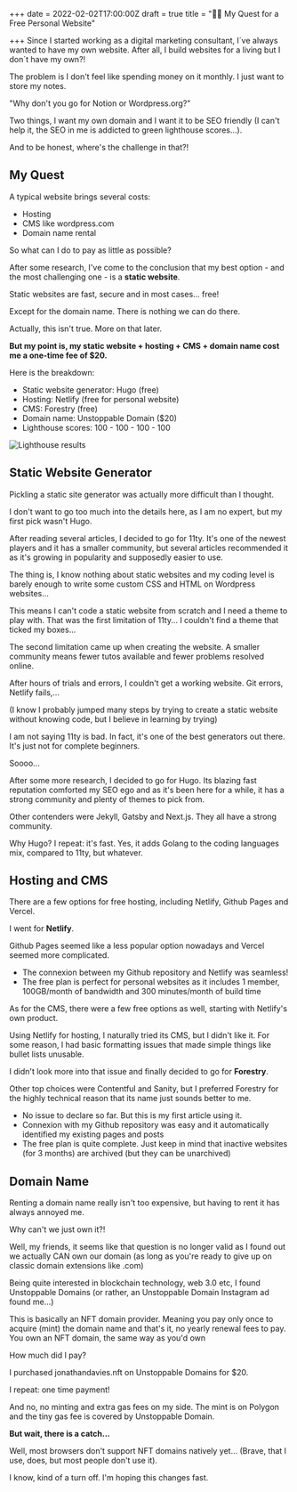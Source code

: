 +++
date = 2022-02-02T17:00:00Z
draft = true
title = "👨‍💻 My Quest for a Free Personal Website"

+++
Since I started working as a digital marketing consultant, I´ve always wanted to have my own website. After all, I build websites for a living but I don´t have my own?!

The problem is I don't feel like spending money on it monthly. I just want to store my notes.

"Why don't you go for Notion or Wordpress.org?"

Two things, I want my own domain and I want it to be SEO friendly (I can't help it, the SEO in me is addicted to green lighthouse scores...).

And to be honest, where's the challenge in that?!

## My Quest

A typical website brings several costs:

* Hosting
* CMS like wordpress.com
* Domain name rental

So what can I do to pay as little as possible?

After some research, I've come to the conclusion that my best option - and the most challenging one - is a **static website**.

Static websites are fast, secure and in most cases... free!

Except for the domain name. There is nothing we can do there.

Actually, this isn't true. More on that later.

**But my point is, my static website + hosting + CMS + domain name cost me a one-time fee of $20.**

Here is the breakdown:

* Static website generator: Hugo (free)
* Hosting: Netlify (free for personal website)
* CMS: Forestry (free)
* Domain name: Unstoppable Domain ($20)
* Lighthouse scores: 100 - 100 - 100 - 100

![Lighthouse results](/uploads/lighthouse-result.jpg "Lighthouse results")

## Static Website Generator

Pickling a static site generator was actually more difficult than I thought.

I don't want to go too much into the details here, as I am no expert, but my first pick wasn't Hugo.

After reading several articles, I decided to go for 11ty. It's one of the newest players and it has a smaller community, but several articles recommended it as it's growing in popularity and supposedly easier to use.

The thing is, I know nothing about static websites and my coding level is barely enough to write some custom CSS and HTML on Wordpress websites...

This means I can't code a static website from scratch and I need a theme to play with. That was the first limitation of 11ty... I couldn't find a theme that ticked my boxes...

The second limitation came up when creating the website. A smaller community means fewer tutos available and fewer problems resolved online.

After hours of trials and errors, I couldn't get a working website. Git errors, Netlify fails,...

(I know I probably jumped many steps by trying to create a static website without knowing code, but I believe in learning by trying)

I am not saying 11ty is bad. In fact, it's one of the best generators out there. It's just not for complete beginners.

Soooo...

After some more research, I decided to go for Hugo. Its blazing fast reputation comforted my SEO ego and as it's been here for a while, it has a strong community and plenty of themes to pick from.

Other contenders were Jekyll, Gatsby and Next.js. They all have a strong community.

Why Hugo? I repeat: it's fast. Yes, it adds Golang to the coding languages mix, compared to 11ty, but whatever.

## Hosting and CMS

There are a few options for free hosting, including Netlify, Github Pages and Vercel.

I went for **Netlify**.

Github Pages seemed like a less popular option nowadays and Vercel seemed more complicated.

* The connexion between my Github repository and Netlify was seamless!
* The free plan is perfect for personal websites as it includes 1 member, 100GB/month of bandwidth and 300 minutes/month of build time

As for the CMS, there were a few free options as well, starting with Netlify's own product.

Using Netlify for hosting, I naturally tried its CMS, but I didn't like it. For some reason, I had basic formatting issues that made simple things like bullet lists unusable. 

I didn't look more into that issue and finally decided to go for **Forestry**. 

Other top choices were Contentful and Sanity, but I preferred Forestry for the highly technical reason that its name just sounds better to me. 

* No issue to declare so far. But this is my first article using it.
* Connexion with my Github repository was easy and it automatically identified my existing pages and posts
* The free plan is quite complete. Just keep in mind that inactive websites (for 3 months) are archived (but they can be unarchived)

## Domain Name

Renting a domain name really isn't too expensive, but having to rent it has always annoyed me. 

Why can't we just own it?!

Well, my friends, it seems like that question is no longer valid as I found out we actually CAN own our domain (as long as you're ready to give up on classic domain extensions like .com)

Being quite interested in blockchain technology, web 3.0 etc, I found Unstoppable Domains (or rather, an Unstoppable Domain Instagram ad found me...) 

This is basically an NFT domain provider. Meaning you pay only once to acquire (mint) the domain name and that's it, no yearly renewal fees to pay. You own an NFT domain, the same way as you'd own 

How much did I pay?

I purchased jonathandavies.nft on Unstoppable Domains for $20.

I repeat: one time payment! 

And no, no minting and extra gas fees on my side. The mint is on Polygon and the tiny gas fee is covered by Unstoppable Domain.

**But wait, there is a catch...**

Well, most browsers don't support NFT domains natively yet... (Brave, that I use, does, but most people don't use it).

I know, kind of a turn off. I'm hoping this changes fast.